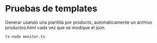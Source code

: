 # Pruebas de templates

Generar usando una plantilla por producto, automáticamente un archivo productos.html cada vez que se modique el json.

`ts-node monitor.ts`
